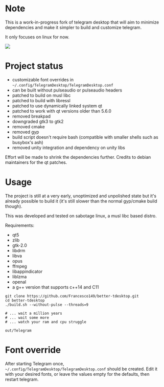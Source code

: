 # Note
This is a work-in-progress fork of telegram desktop that will aim to minimize dependencies and make it simpler to build and customize telegram.

It only focuses on linux for now.

![](http://hnng.moe/f/SI9)

# Project status
* customizable font overrides in ```~/.config/TelegramDesktop/TelegramDesktop.conf```
* can be built without pulseaudio or pulseaudio headers
* patched to build on musl libc
* patched to build with libressl
* patched to use dynamically linked system qt
* patched to work with qt versions older than 5.6.0
* removed breakpad
* downgraded gtk3 to gtk2
* removed cmake
* removed gyp
* build script doesn't require bash (compatible with smaller shells such
  as busybox's ash)
* removed unity integration and dependency on unity libs

Effort will be made to shrink the dependencies further.
Credits to debian maintainers for the qt patches.

# Usage
The project is still at a very early, unoptimized and unpolished state but
it's already possible to build it (it's still slower than the normal
gyp/cmake build though).

This was developed and tested on sabotage linux, a musl libc based distro.

Requirements:
* qt5
* zlib
* gtk-2.0
* libdrm
* libva
* opus
* ffmpeg
* libappindicator
* liblzma
* openal
* a g++ version that supports c++14 and C11

```
git clone https://github.com/Francesco149/better-tdesktop.git
cd better-tdesktop
./build.sh --without-pulse --threads=9

# ... wait a million years
# ... wait some more
# ... watch your ram and cpu struggle

out/Telegram
```

# Font override
After starting Telegram once, ```~/.config/TelegramDesktop/TelegramDesktop.conf```
should be created. Edit it with your desired fonts, or leave the values empty for
the defaults, then restart telegram.

